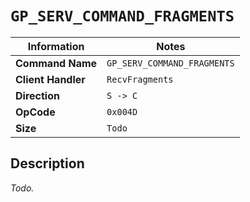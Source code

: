 # `GP_SERV_COMMAND_FRAGMENTS`

| Information               | Notes |
|---                        |---    |
| **Command Name**          | `GP_SERV_COMMAND_FRAGMENTS` |
| **Client Handler**        | `RecvFragments` |
| **Direction**             | `S -> C` |
| **OpCode**                | `0x004D` |
| **Size**                  | `Todo` |

## Description

_Todo._
